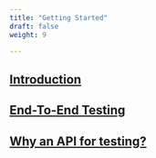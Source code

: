 ```yaml
---
title: "Getting Started"
draft: false
weight: 9

---
```


## [Introduction](./10_introduction)

## [End-To-End Testing](./20_e2etesting)

## [Why an API for testing?](./30_whyanapi)